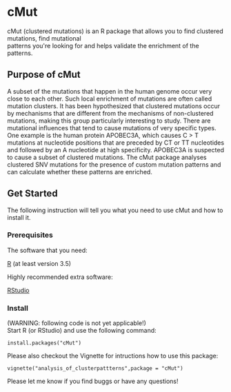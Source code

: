 # cMut
cMut (clustered mutations) is an R package that allows you to find clustered mutations, find mutational  
patterns you're looking for and helps validate the enrichment of the patterns.

## Purpose of cMut
A subset of the mutations that happen in the human genome occur very close to each other. 
Such local enrichment of mutations are often called mutation clusters. It has been hypothesized that 
clustered mutations occur by mechanisms that are different from the mechanisms of non-clustered mutations, 
making this group particularly interesting to study.
There are mutational influences that tend to cause mutations of very specific types. One example is the 
human protein APOBEC3A, which causes C > T mutations at nucleotide positions that are preceded by CT or TT 
nucleotides and followed by an A nucleotide at high specificity. APOBEC3A is suspected to cause a subset 
of clustered mutations.
The cMut package analyses clustered SNV mutations for the presence of custom mutation patterns and can 
calculate whether these patterns are enriched. 

## Get Started
The following instruction will tell you what you need to use cMut and how to install it.

### Prerequisites
The software that you need:

[R](https://www.r-project.org/) (at least version 3.5)

Highly recommended extra software:

[RStudio](https://www.rstudio.com/)

### Install
(WARNING: following code is not yet applicable!)  
Start R (or RStudio) and use the following command: 
```
install.packages("cMut")
```
Please also checkout the Vignette for intructions how to use this package:
```
vignette("analysis_of_clusterpattterns",package = "cMut")
```


Please let me know if you find buggs or have any questions!
